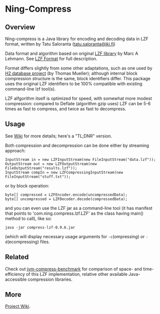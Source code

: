 # Ning-Compress

## Overview

Ning-compress is a Java library for encoding and decoding data in LZF format, written by Tatu Saloranta (tatu.saloranta@iki.fi)

Data format and algorithm based on original [LZF library](http://freshmeat.net/projects/liblzf) by Marc A Lehmann. See [LZF Format](https://github.com/ning/compress/wiki/LZFFormat) for full description.

Format differs slightly from some other adaptations, such as one used by [H2 database project](http://www.h2database.com) (by Thomas Mueller); although internal block compression structure is the same, block identifiers differ.
This package uses the original LZF identifiers to be 100% compatible with existing command-line lzf tool(s).

LZF alfgorithm itself is optimized for speed, with somewhat more modest compression: compared to Deflate (algorithm gzip uses) LZF can be 5-6 times as fast to compress, and twice as fast to decompress.

## Usage

See [Wiki](https://github.com/ning/compress/wiki) for more details; here's a "TL;DNR" version.

Both compression and decompression can be done either by streaming approach:

    InputStream in = new LZFInputStream(new FileInputStream("data.lzf"));
    OutputStream out = new LZFOutputStream(new FileOutputStream("results.lzf"));
    InputStream compIn = new LZFCompressingInputStream(new FileInputStream("stuff.txt"));

or by block operation:

    byte[] compressed = LZFEncoder.encode(uncompressedData);
    byte[] uncompressed = LZFDecoder.decode(compressedData);

and you can even use the LZF jar as a command-line tool (it has manifest that points to 'com.ning.compress.lzf.LZF' as the class having main() method to call), like so:

    java -jar compress-lzf-0.9.6.jar
  
(which will display necessary usage arguments for `-c`(ompressing) or `-d`(ecompressing) files.

## Related

Check out [jvm-compress-benchmark](https://github.com/ning/jvm-compressor-benchmark) for comparison of space- and time-efficiency of this LZF implementation, relative other available Java-accessible compression libraries.

## More

[Project Wiki](https://github.com/ning/compress/wiki).
